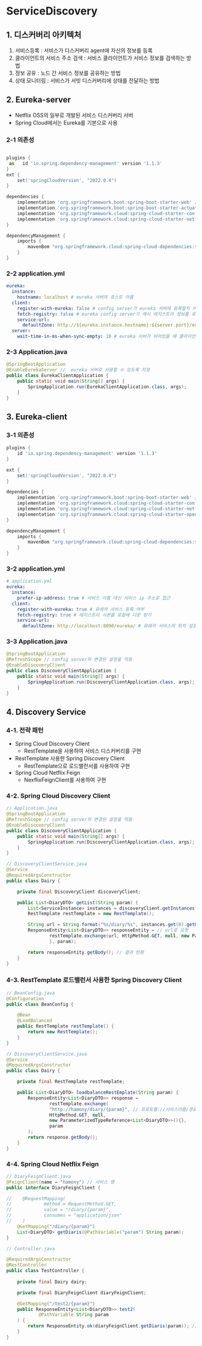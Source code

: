 # ServiceDiscovery


## 1. 디스커버리 아키텍처
1. 서비스등록 : 서비스가 디스커버리 agent에 자신의 정보를 등록
2. 클라이언트의 서비스 주소 검색 : 서비스 클라이언트가 서비스 정보를 검색하는 방법
3. 정보 공유 : 노드 간 서비스 정보를 공유하는 방법
4. 상태 모니터링 : 서비스가 서빗 디스커버리에 상태를 전달하는 방법


## 2. Eureka-server
- Netflix OSS의 일부로 개발된 서비스 디스커버리 서버
- Spring Cloud에서는 Eureka를 기본으로 사용

### 2-1 의존성
````Groovy

plugins {
 as   id 'io.spring.dependency-management' version '1.1.3'
}
ext {
    set('springCloudVersion', "2022.0.4")
}

dependencies {
    implementation 'org.springframework.boot:spring-boot-starter-web' // 웹 애플리케이션 api
    implementation 'org.springframework.boot:spring-boot-starter-actuator' // 애플리케이션 모니터링
    implementation 'org.springframework.cloud:spring-cloud-starter-config' // config server
    implementation 'org.springframework.cloud:spring-cloud-starter-netflix-eureka-server' // eureka server
}

dependencyManagement {
    imports {
        mavenBom "org.springframework.cloud:spring-cloud-dependencies:${springCloudVersion}"
    }
}

````


### 2-2 application.yml
```yaml
eureka:
  instance:
    hostname: localhost # eureka 서버의 호스트 이름
  client:
    register-with-eureka: false # config server가 eureka 서버에 등록할지 여부
    fetch-registry: false # eureka config server가 캐시 레지스트리 정보를 로컬에 캐시하지 않도록 지시
    service-url:
      defaultZone: http://${eureka.instance.hostname}:${server.port}/eureka/ # eureka 서버의 주소
  server:
    wait-time-in-ms-when-sync-empty: 10 # eureka 서버가 비어있을 때 클라이언트가 다시 등록하기 전까지 기다리는 시간
```

### 2-3 Application.java

```java
@SpringBootApplication
@EnableEurekaServer //  eureka 서버로 사용할 수 있도록 지정
public class EurekaClientApplication {
    public static void main(String[] args) {
        SpringApplication.run(EurekaClientApplication.class, args);
    }
}
```

## 3. Eureka-client

### 3-1 의존성
```groovy
plugins {
    id 'io.spring.dependency-management' version '1.1.3'
}

ext {
    set('springCloudVersion', "2022.0.4")
}

dependencies {
    implementation 'org.springframework.boot:spring-boot-starter-web' // 웹 애플리케이션 api
    implementation 'org.springframework.cloud:spring-cloud-starter-config' // config server
    implementation 'org.springframework.cloud:spring-cloud-starter-netflix-eureka-client' // eureka client
    implementation 'org.springframework.cloud:spring-cloud-starter-openfeign' // feign client 
}

dependencyManagement {
    imports {
        mavenBom "org.springframework.cloud:spring-cloud-dependencies:${springCloudVersion}"
    }
}
```

### 3-2 application.yml

```yaml
# application.yml
eureka:
  instance:
    prefer-ip-address: true # 서비스 이름 대신 서비스 ip 주소로 접근
  client:
    register-with-eureka: true # 유레카 서비스 등록 여부
    fetch-registry: true # 레지스트리 사본을 로컬에 다운 받기
    service-url:
      defaultZone: http://localhost:8090/eureka/ # 유레카 서비스의 위치 설정
```

### 3-3 Application.java

```java
@SpringBootApplication
@RefreshScope // config server의 변경된 설정을 적용
@EnableDiscoveryClient
public class DiscoveryClientApplication {
    public static void main(String[] args) {
        SpringApplication.run(DiscoveryClientApplication.class, args);
    }
}
```

## 4. Discovery Service

### 4-1. 전략 패턴
- Spring Cloud Discovery Client
  - RestTemplate을 사용하여 서비스 디스커버리를 구현
- RestTemplate 사용한 Spring Discovery Client  
  - RestTemplate으로 로드밸런서를 사용하여 구현
- Spring Cloud Netflix Feign
  - NexflixFeignClient를 사용하여 구현


### 4-2. Spring Cloud Discovery Client

```Java
// Application.java
@SpringBootApplication
@RefreshScope // config server의 변경된 설정을 적용
@EnableDiscoveryClient
public class DiscoveryClientApplication {
    public static void main(String[] args) {
        SpringApplication.run(DiscoveryClientApplication.class, args);
    }
}
```

```Java
// DiscoveryClientService.java
@Service
@RequiredArgsConstructor
public class Dairy {

    private final DiscoveryClient discoveryClient;

    public List<DiaryDTO> getList(String param) {
        List<ServiceInstance> instances = discoveryClient.getInstances("hamony"); // 서비스 이름으로 서비스 인스턴스 목록 조회
        RestTemplate restTemplate = new RestTemplate();

        String url = String.format("%s/diary/%s", instances.get(0).getUri().toString(), param); // 첫번째 서비스 인스턴스의 uri를 사용하여 url 생성
        ResponseEntity<List<DiaryDTO>> responseEntity = // url로 요청
                restTemplate.exchange(url, HttpMethod.GET, null, new ParameterizedTypeReference<List<DiaryDTO>>() {
                }, param);

        return responseEntity.getBody(); // 결과 반환
    }
}
```


### 4-3. RestTemplate 로드밸런서 사용한 Spring Discovery Client
```Java
// BeanConfig.java
@Configuration
public class BeanConfig {

    @Bean
    @LoadBalanced
    public RestTemplate restTemplate() {
        return new RestTemplate();
    }
}

```

```Java
// DiscoveryClientService.java
@Service
@RequiredArgsConstructor
public class Dairy {

    private final RestTemplate restTemplate;

    public List<DiaryDTO> loadbalanceRestEmplate(String param) {
        ResponseEntity<List<DiaryDTO>> response =
                restTemplate.exchange(
                "http://hamony/diary/{param}", // 프로토롤://서비스이름/경로 형식으로 url 생성
                HttpMethod.GET, null,
                new ParameterizedTypeReference<List<DiaryDTO>>(){},
                param
        );
        return response.getBody();
    }
}
```

### 4-4. Spring Cloud Netflix Feign
```Java
// DiaryFeignClient.java
@FeignClient(name = "hamony") // 서비스 명
public interface DiaryFeignClient {

//    @RequestMapping(
//            method = RequestMethod.GET,
//            value = "/diary/{param}",
//            consumes = "application/json"
//    )
    @GetMapping("/diary/{param}")
    List<DiaryDTO> getDiaris(@PathVariable("param") String param);
}
```

```Java
// Controller.java

@RequiredArgsConstructor
@RestController
public class TestController {
    
    private final Dairy dairy;

    private final DiaryFeignClient diaryFeignClient;

    @GetMapping("/test2/{param}")
    public ResponseEntity<List<DiaryDTO>> test2(
            @PathVariable String param
    ) {
        return ResponseEntity.ok(diaryFeignClient.getDiaris(param)); // feign client 사용
    }
}
```